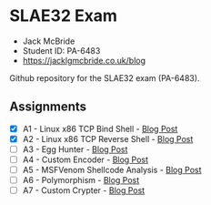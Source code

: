 # SLAE32 Exam
- Jack McBride
- Student ID: PA-6483
- https://jacklgmcbride.co.uk/blog

Github repository for the SLAE32 exam (PA-6483).

## Assignments
- [x] A1 - Linux x86 TCP Bind Shell - [Blog Post](https://jacklgmcbride.co.uk/blog/)
- [x] A2 - Linux x86 TCP Reverse Shell - [Blog Post](https://jacklgmcbride.co.uk/blog/)
- [ ] A3 - Egg Hunter - [Blog Post](https://jacklgmcbride.co.uk/blog/)
- [ ] A4 - Custom Encoder  - [Blog Post](https://jacklgmcbride.co.uk/blog/)
- [ ] A5 - MSFVenom Shellcode Analysis - [Blog Post](https://jacklgmcbride.co.uk/blog/)
- [ ] A6 - Polymorphism - [Blog Post](https://jacklgmcbride.co.uk/blog/)
- [ ] A7 - Custom Crypter - [Blog Post](https://jacklgmcbride.co.uk/blog/)
